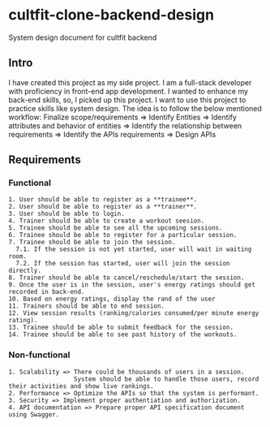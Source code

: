 # cultfit-clone-backend-design
System design document for cultfit backend

## Intro
I have created this project as my side project. I am a full-stack developer with proficiency in front-end app development. I wanted to enhance my back-end skills, so, I picked up this project. I want to use this project to practice skills like system design. The idea is to follow the below mentioned workflow: 
  Finalize scope/requirements => Identify Entities => Identify attributes and behavior of entities => Identify the relationship between requirements => Identify the APIs requirements => Design APIs
  
## Requirements
  ### Functional
    1. User should be able to register as a **trainee**.
    2. User should be able to register as a **trainer**.
    3. User should be able to login.
    4. Trainer should be able to create a workout seesion.
    5. Trainee should be able to see all the upcoming sessions.
    6. Trainee should be able to register for a particular session.
    7. Trainee should be able to join the session.
      7.1. If the session is not yet started, user will wait in waiting room.
      7.2. If the session has started, user will join the session directly.
    8. Trainer should be able to cancel/reschedule/start the session.
    9. Once the user is in the session, user's energy ratings should get recorded in back-end.
    10. Based on energy ratings, display the rand of the user
    11. Trainers should be able to end session.
    12. View session results (ranking/calories consumed/per minute energy rating).
    13. Trainee should be able to submit feedback for the session.
    14. Trainee should be able to see past history of the workouts.
    
  ### Non-functional
    1. Scalability => There could be thousands of users in a session. 
                      System should be able to handle those users, record their activities and show live rankings.
    2. Performance => Optimize the APIs so that the system is performant.
    3. Security => Implement proper authentiation and authorization.
    4. API documentation => Prepare proper API specification document using Swagger.
  
  
  

